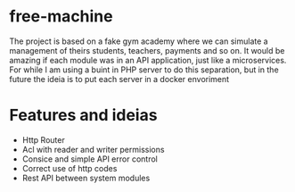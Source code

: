 # free-machine
The project is based on a fake gym academy where we can simulate a management of theirs students, teachers, payments and so on. 
It would be amazing if each module was in an API application, 
just like a microservices. For while I am using a buint in PHP server to do
this separation, but in the future the ideia is to put each server in a docker envoriment

# Features and ideias
* Http Router
* Acl with reader and writer permissions
* Consice and simple API error control 
* Correct use of http codes
* Rest API between system modules
